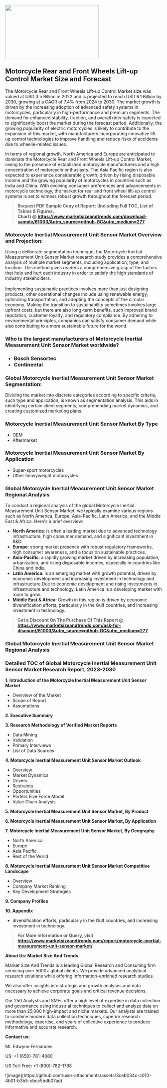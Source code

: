 <p><img class="alignnone size-medium wp-image-20088" src="https://ffe5etoiles.com/wp-content/uploads/2024/12/MST1-300x171.png" alt="" width="300" height="171" /></p><h2>Motorcycle Rear and Front Wheels Lift-up Control Market Size and Forecast</h2><p>The Motorcycle Rear and Front Wheels Lift-up Control Market size was valued at USD 3.5 Billion in 2022 and is projected to reach USD 6.1 Billion by 2030, growing at a CAGR of 7.4% from 2024 to 2030. The market growth is driven by the increasing adoption of advanced safety systems in motorcycles, particularly in high-performance and premium segments. The demand for enhanced stability, traction, and overall rider safety is expected to significantly boost the market during the forecast period. Additionally, the growing popularity of electric motorcycles is likely to contribute to the expansion of this market, with manufacturers incorporating innovative lift-up control technologies to improve handling and reduce risks of accidents due to wheelie-related issues.</p><p>In terms of regional growth, North America and Europe are anticipated to dominate the Motorcycle Rear and Front Wheels Lift-up Control Market, owing to the presence of established motorcycle manufacturers and a high concentration of motorcycle enthusiasts. The Asia Pacific region is also expected to experience considerable growth, driven by rising disposable income and the growing popularity of motorcycles in countries such as India and China. With evolving consumer preferences and advancements in motorcycle technology, the market for rear and front wheel lift-up control systems is set to witness robust growth throughout the forecast period.</p></p><blockquote id="" class=""><strong>Request PDF Sample Copy of Report: (Including Full TOC, List of Tables &amp; Figures, Chart)&nbsp;@&nbsp;<strong><a href="https://www.marketsizeandtrends.com/download-sample/61003/&utm_source=github-GC&utm_medium=277" target="_blank">https://www.marketsizeandtrends.com/download-sample/61003/&utm_source=github-GC&utm_medium=277</a></strong></strong></blockquote><h3 id="" class="">Motorcycle Inertial Measurement Unit Sensor Market&nbsp;Overview and Projection:</h3><p id="" class="">Using a deliberate segmentation technique, the Motorcycle Inertial Measurement Unit Sensor Market research study provides a comprehensive analysis of multiple market segments, including application, type, and location. This method gives readers a comprehensive grasp of the factors that help and hurt each industry in order to satisfy the high standards of industry stakeholders. <br /> <br />Implementing sustainable practices involves more than just designing products; other operational changes include using renewable energy, optimizing transportation, and adopting the concepts of the circular economy. Making the transition to sustainability sometimes involves large upfront costs, but there are also long-term benefits, such improved brand reputation, customer loyalty, and regulatory compliance. By adhering to environmental principles, companies can satisfy consumer demand while also contributing to a more sustainable future for the world.</p><h3 id="" class="">Who is the largest manufacturers of&nbsp;Motorcycle Inertial Measurement Unit Sensor Market worldwide?</h3><h3 class=""><p><ul><li>Bosch Sensortec </li><li> Continental</li></ul></p></h3><h3 id="" class="">Global&nbsp;Motorcycle Inertial Measurement Unit Sensor Market Segmentation:</h3><p id="" class="">Dividing the market into discrete categories according to specific criteria, such type and application, is known as segmentation analysis. This aids in identifying certain client segments, comprehending market dynamics, and creating customized marketing plans.</p><h3 id="" class="">Motorcycle Inertial Measurement Unit Sensor Market&nbsp;By Type</h3><p><p><ul><li>OEM</li><li> Aftermarket</p></li></ul></p></p><h3 id="" class="">Motorcycle Inertial Measurement Unit Sensor Market&nbsp;By Application</h3><p class=""><p><ul><li>Super-sport motorcycles</li><li> Other heavyweight motorcycles</li></ul></p></p><h3 id="" class="">Global Motorcycle Inertial Measurement Unit Sensor Market Regional Analysis</h3><p id="" class="">To conduct a regional analysis of the global Motorcycle Inertial Measurement Unit Sensor Market, we typically examine various regions such as North America, Europe, Asia-Pacific, Latin America, and the Middle East &amp; Africa. Here's a brief overview:</p><ul><li><strong>North America</strong>: is often a leading market due to advanced technology infrastructure, high consumer demand, and significant investment in R&amp;D.</li><li><strong>Europe</strong>: strong market presence with robust regulatory frameworks, high consumer awareness, and a focus on sustainable practices.</li><li><strong>Asia-Pacific</strong>: a rapidly growing market driven by increasing population, urbanization, and rising disposable incomes, especially in countries like China and India.</li><li><strong>Latin America</strong>: is an emerging market with growth potential, driven by economic development and increasing investment in technology and infrastructure.Due to economic development and rising investments in infrastructure and technology, Latin America is a developing market with room to grow.</li><li><strong>Middle East &amp; Africa</strong>: Growth in this region is driven by economic diversification efforts, particularly in the Gulf countries, and increasing investment in technology.</li></ul><blockquote id="" class=""><strong>Get a Discount On The Purchase Of This Report @ <strong><a href="https://www.marketsizeandtrends.com/ask-for-discount/61003/&utm_source=github-GC&utm_medium=277" target="_blank">https://www.marketsizeandtrends.com/ask-for-discount/61003/&utm_source=github-GC&utm_medium=277</a></strong></strong></blockquote><h3 id="" class="">Global Motorcycle Inertial Measurement Unit Sensor Market Regional Analysis</h3><h3 id="" class="">Detailed TOC of Global Motorcycle Inertial Measurement Unit Sensor Market Research Report, 2023-2030</h3><p id="" class=""><strong>1. Introduction of the Motorcycle Inertial Measurement Unit Sensor Market</strong></p><ul><li>Overview of the Market</li><li>Scope of Report</li><li>Assumptions</li></ul><p id="" class=""><strong>2. Executive Summary</strong></p><p id="" class=""><strong>3. Research Methodology of Verified Market Reports</strong></p><ul><li>Data Mining</li><li>Validation</li><li>Primary Interviews</li><li>List of Data Sources</li></ul><p id="" class=""><strong>4. Motorcycle Inertial Measurement Unit Sensor Market Outlook</strong></p><ul><li>Overview</li><li>Market Dynamics</li><li>Drivers</li><li>Restraints</li><li>Opportunities</li><li>Porters Five Force Model</li><li>Value Chain Analysis</li></ul><p id="" class=""><strong>5. Motorcycle Inertial Measurement Unit Sensor Market, By Product</strong></p><p id="" class=""><strong>6. Motorcycle Inertial Measurement Unit Sensor Market, By Application</strong></p><p id="" class=""><strong>7. Motorcycle Inertial Measurement Unit Sensor Market, By Geography</strong></p><ul><li>North America</li><li>Europe</li><li>Asia Pacific</li><li>Rest of the World</li></ul><p id="" class=""><strong>8. Motorcycle Inertial Measurement Unit Sensor Market Competitive Landscape</strong></p><ul><li>Overview</li><li>Company Market Ranking</li><li>Key Development Strategies</li></ul><p id="" class=""><strong>9. Company Profiles</strong></p><p id="" class=""><strong>10. Appendix</strong></p><ul><li>diversification efforts, particularly in the Gulf countries, and increasing investment in technology.</li></ul><blockquote id="" class=""><strong>For More Information or Query, visit <strong><strong><a href="https://www.marketsizeandtrends.com/report/motorcycle-inertial-measurement-unit-sensor-market/" target="_blank">https://www.marketsizeandtrends.com/report/motorcycle-inertial-measurement-unit-sensor-market/</a></strong></strong></strong></blockquote><p id="" class=""><strong>About Us: Market Size And Trends</strong></p><p id="" class="">Market Size And Trends is a leading Global Research and Consulting firm servicing over 5000+ global clients. We provide advanced analytical research solutions while offering information-enriched research studies.</p><p id="" class="">We also offer insights into strategic and growth analyses and data necessary to achieve corporate goals and critical revenue decisions.</p><p id="" class="">Our 250 Analysts and SMEs offer a high level of expertise in data collection and governance using industrial techniques to collect and analyze data on more than 25,000 high-impact and niche markets. Our analysts are trained to combine modern data collection techniques, superior research methodology, expertise, and years of collective experience to produce informative and accurate research.</p><p id="" class=""><strong>Contact us:</strong></p><p id="" class="">Mr. Edwyne Fernandes</p><p id="" class="">US: +1 (650)-781-4080</p><p id="" class="">US Toll-Free: +1 (800)-782-1768</p>
![image](https://github.com/user-attachments/assets/3ceb034c-c010-4b01-b3b5-cbcc5bdb07ad)
